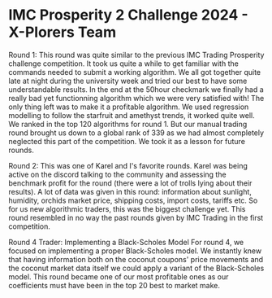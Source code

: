 # IMC Prosperity 2 Challenge 2024 - X-Plorers Team

Round 1:
This round was quite similar to the previous IMC Trading Prosperity challenge competition. It took us quite a while to get familiar with the commands needed to submit a working algorithm. We all got together quite late at night during the university week and tried our best to have some understandable results. 
In the end at the 50hour checkmark we finally had a really bad yet functionning algorithm which we were very satisfied with! The only thing left was to make it a profitable algorithm. 
We used regression modelling to follow the starfruit and amethyst trends, it worked quite well. 
We ranked in the top 120 algorithms for round 1. But our manual trading round brought us down to a global rank of 339 as we had almost completely neglected this part of the competition. We took it as a lesson for future rounds. 

Round 2: 
This was one of Karel and I's favorite rounds. Karel was being active on the discord talking to the community and assessing the benchmark profit for the round (there were a lot of trolls lying about their results). 
A lot of data was given in this round: information about sunlight, humidity, orchids market price, shipping costs, import costs, tariffs etc. 
So for us new algorithmic traders, this was the biggest challenge yet. This round resembled in no way the past rounds given by IMC Trading in the first competition. 

Round 4 Trader: Implementing a Black-Scholes Model 
For round 4, we focused on implementing a proper Black-Scholes model. 
We instantly knew that having information both on the coconut coupons' price movements and the coconut market data itself we could apply a variant of the Black-Scholes model. This round became one of our most profitable ones as our coefficients must have been in the top 20 best to market make. 

